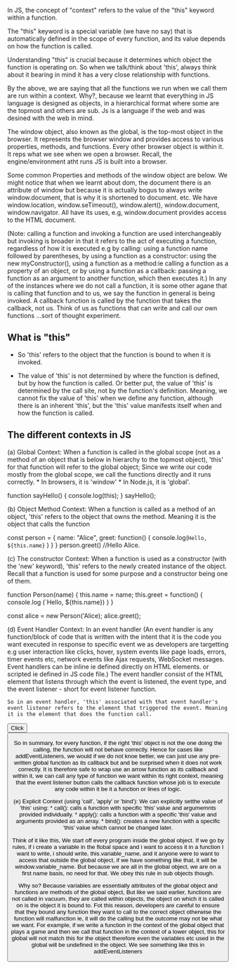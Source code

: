 In JS, the concept of "context" refers to the value of the "this" keyword within a function.

The "this" keyword is a special variable (we have no say) that is automatically defined in the scope of every function, and its value depends on how the function is called. 

Understanding "this" is crucial because it determines which object the function is operating on. So when we talk/think about 'this', always think about it bearing in mind it has a very close relationship with functions.

By the above, we are saying that all the functions we run when we call them are run within a context. Why?, because we learnt that everything in JS language is designed as objects, in a hierarchical format where some are the topmost and others are sub. Js is a language if the web and was desined with the web in mind. 

The window object, also known as the global, is the top-most object in the browser. It represents the browser window and provides access to various properties, methods, and functions. Every other browser object is within it. It reps what we see when we open a browser. Recall, the engine/environment atht runs JS is built into a browser. 

Some common Properties and methods of the window object are below. We might notice that when we learnt about dom, the document there is an attribute of window but because it is actually bogus to always write window.document, that is why it is shortened to document. etc. We have window.location, window.seTimeout(), window.alert(), window.document, window.navigator. All have its uses, e.g, window.document provides access to the HTML document.

(Note: calling a function and invoking a function are used interchangeably but invoking is broader in that it refers to the act of executing a function, regardless of how it is executed e.g by calling: using a function name followed by parentheses, by using a function as a constructor: using the new myConstructor(), using a function as a method:ie calling a function as a property of an object, or by using a function as a callback: passing a function as an argument to another function, which then executes it.) In any of the instances where we do not call a function, it is some other agane that is calling that function and to us, we say the function in general is being invoked. A callback function is called by the function that takes the callback, not us. Think of us as functions that can write and call our own functions ...sort of thought experiment.

## What is "this"
* So 'this' refers to the object that the function is bound to when it is invoked. 

* The value of 'this' is not determined by where the function is defined, but by how the function is called. Or better put, the value of 'this' is determined by the call site, not by the function's definition. Meaning, we cannot fix the value of 'this' when we define any function, although there is an inherent 'this', but the 'this' value manifests itself when and how the function is called.

## The different contexts in JS
(a) Global Context: When a function is called in the global scope (not as a method of an object that is below in hierarchy to the topmost object), 'this' for that function will refer to the global object; Since we write our code mostly from the global scope, we call the functions directly and it runs correctly. 
    * In browsers, it is 'window'
    * In Node.js, it is 'global'.

function  sayHello() {
    console.log(this);
}
sayHello();

(b) Object Method Context: When a function is called as a method of an object, 'this' refers to the object that owns the method. Meaning it is the object that calls the function

const person = {
    name: "Alice",
    greet: function() {
        console.log(`Hello, ${this.name}` )
    }
}
person.greet() //Hello Alice.


(c) The constructor Context: When a function is used as a constructor (with the 'new' keyword), 'this' refers to the newly created instance of the object. Recall that a function is used for some purpose and a constructor being one of them.

function Person(name) {
    this.name = name;
    this.greet = function() {
        console.log (`Hello, ${this.name})
    }
}

const alice = new Person('Alice);
alice.greet();

(d) Event Handler Context: In an event handler (An event handler is any function/block of code that is written with the intent that it is the code you want executed in response to specific event we as developers are targetting e.g user interaction like clicks, hover, system events like page loads, errors, timer events etc, network events like Ajax requests, WebSocket messages. Event handlers can be inline ie defined directly on HTML elements. or scripted ie defined in JS code file.) The event handler consist of the HTML element that listens through which the event is listened, the event type, and the event listener - short for event listener function.

    So in an event handler, 'this' associated with that event handler's event listener refers to the element that triggered the event. Meaning it is the element that does the function call.

<button id="myButton">Click<button>
<script>
    document.getElementById('myButton').addEventListener('click', ()=> {
        console.log(this)
    })
</script>

So in summary, for every function, if the right 'this' object is not the one doing the calling, the function will not behave correctly. Hence for cases like addEventListeners, we would if we do not knoe better, we can just use any pre-written global function as its callback but and be surprised when it does not work correctly. It is therefore safe to wrap use an arrow function as its callback and within it, we can call any type of function we want within its right context, meaning that the event listener button calls the callback function whose job is to execute any code within it be it a function or lines of logic.

(e) Explicit Context (using 'call', 'apply' or 'bind'): We can explicitly setthe value of 'this' using: 
    * call(): calls a function with specific 'this' value and argumemnts provided individually.
    * apply(): calls a function with a specific 'this' value and arguments provided as an array.
    * bind(): creates a new function with a specific 'this' value which cannot be changed later.


Think of it like this, We start off every program inside the global object. If we go by rules, if i create a variable in the flobal space and i want to access it in a function I want to write, i should write, this.variable_name, and it anyone were to want to access that  outside the global object, if we have something like that, it will be window.variable_name. But because we are all in the global object, we are on a first name basis, no need for that. We obey this rule in sub objects though.

Why so? Because variables are essentially attributes of the global object and functions are methods of the global object, But like we said earlier, functions are not called in vacuum, they are called within objects, the object on which it is called on is the object it is bound to. Fot this reason, developers are careful to ensure that they bound any function they want to call to the correct object otherwise the function will malfunction ie, it will do the calling but the outcome may not be what we want. For example, if we write a function in the context of the global object that plays a game and then we call that function in the context of a lower object, this for global will not match this for the object therefore even the variables etc used in the global will be undefined in the object. We see something like this in addEventListeners